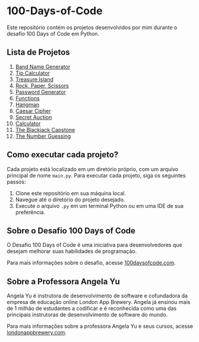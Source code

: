 # 100-Days-of-Code
<p>Este repositório contém os projetos desenvolvidos por mim durante o desafio 100 Days of Code em Python.</p>

<h2>Lista de Projetos</h2>
<ol>
	<li><a href="./01- Band Name Generator">Band Name Generator</a></li>
	<li><a href="./02- Tip Calculator">Tip Calculator</a></li>
	<li><a href="./03- Treasure Island">Treasure Island</a></li>
	<li><a href="./04- Rock Paper Scissors">Rock, Paper, Scissors</a></li>
	<li><a href="./05- Python Loops">Password Generator</a></li>
 	<li><a href="./06- Functions & Karel">Functions</a></li>
	<li><a href="./07- Hangman">Hangman</a></li>
	<li><a href="./08- Caesar Cipher">Caesar Cipher</a></li>
	<li><a href="./09- Secret Auction">Secret Auction</a></li>
  	<li><a href="./10- Calculator">Calculator</a></li>
	<li><a href="./11- The Blackjack Capstone">The Blackjack Capstone</a></li>
	<li><a href="./12- The Number Guessing">The Number Guessing</a></li>	
	
</ol>

<h2>Como executar cada projeto?</h2>
<p>Cada projeto está localizado em um diretório próprio, com um arquivo principal de nome <code>main.py</code>. Para executar cada projeto, siga os seguintes passos:</p>
<ol>
	<li>Clone este repositório em sua máquina local.</li>
	<li>Navegue até o diretório do projeto desejado.</li>
	<li>Execute o arquivo <code>.py</code> em um terminal Python ou em uma IDE de sua preferência.</li>
</ol>

<h2>Sobre o Desafio 100 Days of Code</h2>
<p>O Desafio 100 Days of Code é uma iniciativa para desenvolvedores que desejam melhorar suas habilidades de programação.</p>
<p>Para mais informações sobre o desafio, acesse <a href="https://www.100daysofcode.com/">100daysofcode.com</a>.</p>

<h2>Sobre a Professora Angela Yu</h2>
<p>Angela Yu é instrutora de desenvolvimento de software e cofundadora da empresa de educação online London App Brewery. Angela já ensinou mais de 1 milhão de estudantes a codificar e é reconhecida como uma das principais instrutoras de desenvolvimento de software do mundo.</p>
<p>Para mais informações sobre a professora Angela Yu e seus cursos, acesse <a href="https://www.londonappbrewery.com/">londonappbrewery.com</a>.</p>
